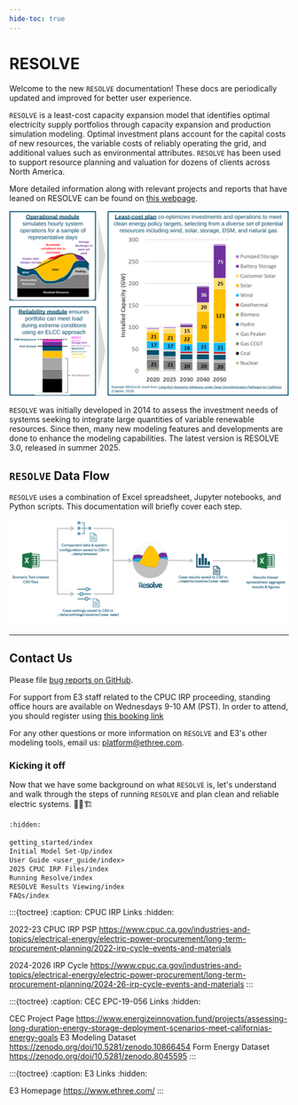 ```yaml
---
hide-toc: true
---
```

<!---
RESOLVE documentation master file, created by
sphinx-quickstart on Sun Feb 14 15:12:03 2021.
You can adapt this file completely to your liking, but it should at least
contain the root `toctree` directive.
-->

# RESOLVE

Welcome to the new `RESOLVE` documentation! These docs are periodically updated and improved for better user experience. 

`RESOLVE` is a least-cost capacity expansion model that identifies optimal electricity supply portfolios through capacity 
expansion and production simulation modeling. Optimal investment plans account for the capital costs of new resources, 
the variable costs of reliably operating the grid, and additional values such as environmental attributes. 
`RESOLVE` has been used to support resource planning and valuation for dozens of clients across North America.

More detailed information along with relevant projects and reports that have leaned on RESOLVE can be found on
[this webpage](https://www.ethree.com/tools/resolve/).


![resolve-baseball-card.png](_images/resolve-baseball-card.svg)

`RESOLVE` was initially developed in 2014 to assess the investment needs of systems seeking to integrate large quantities of variable renewable resources. Since then, many new modeling features and developments are done to enhance the modeling capabilities. The latest version is RESOLVE 3.0, released in summer 2025.


## `RESOLVE` Data Flow

`RESOLVE` uses a combination of Excel spreadsheet, Jupyter notebooks, and Python scripts. 
This documentation will briefly cover each step.

![resolve-data-flow.png](_images/resolve-data-flow.png)

---

## Contact Us

Please file [bug reports on GitHub](https://github.com/e3-/resolve/issues/new/choose).

For support from E3 staff related to the CPUC IRP proceeding, standing office hours are available on Wednesdays 9-10 AM (PST). In order to attend, you should register using [this booking link](https://forms.office.com/r/hf8GLfRZJk)

For any other questions or more information on `RESOLVE` and E3's other modeling tools, email us: <platform@ethree.com>.


### Kicking it off

Now that we have some background on what `RESOLVE` is, let's 
understand and walk through the steps of running `RESOLVE` and plan clean and reliable electric systems. 👷‍♂️🏗️

```{toctree}
:hidden:

getting_started/index
Initial Model Set-Up/index
User Guide <user_guide/index>
2025 CPUC IRP Files/index
Running Resolve/index
RESOLVE Results Viewing/index
FAQs/index

```

:::{toctree}
:caption: CPUC IRP Links
:hidden:

2022-23 CPUC IRP PSP <https://www.cpuc.ca.gov/industries-and-topics/electrical-energy/electric-power-procurement/long-term-procurement-planning/2022-irp-cycle-events-and-materials>

2024-2026 IRP Cycle <https://www.cpuc.ca.gov/industries-and-topics/electrical-energy/electric-power-procurement/long-term-procurement-planning/2024-26-irp-cycle-events-and-materials>
:::

:::{toctree}
:caption: CEC EPC-19-056 Links
:hidden:

CEC Project Page <https://www.energizeinnovation.fund/projects/assessing-long-duration-energy-storage-deployment-scenarios-meet-californias-energy-goals>
E3 Modeling Dataset <https://zenodo.org/doi/10.5281/zenodo.10866454>
Form Energy Dataset <https://zenodo.org/doi/10.5281/zenodo.8045595>
:::

:::{toctree}
:caption: E3 Links
:hidden:

E3 Homepage <https://www.ethree.com/>
:::